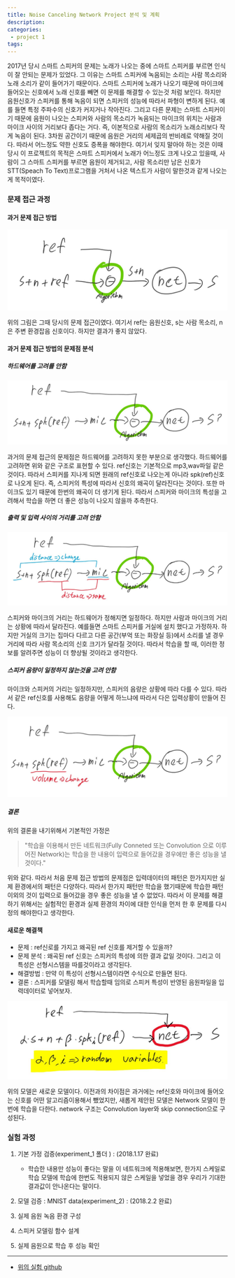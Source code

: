```yaml
---
title: Noise Canceling Network Project 분석 및 계획
description:
categories:
 - project 1
tags:
---
```


2017년 당시 스마트 스피커의 문제는 노래가 나오는 중에 스마트 스피커를 부르면 인식이 잘 안되는 문제가 있었다. 그 이유는 스마트 스피커에 녹음되는 소리는 사람 목소리와 노래 소리가 같이 들어가기 때문이다. 스마트 스피커에 노래가 나오기 때문에 마이크에 들어오는 신호에서 노래 신호를 빼면 이 문제를 해결할 수 있는것 처럼 보인다. 하지만 음원신호가 스피커를 통해 녹음이 되면 스피커의 성능에 따라서 파형이 변하게 된다. 예를 들면 특정 주파수의 신호가 커지거나 작아진다. 그리고 다른 문제는 스마트 스피커이기 때문에 음원이 나오는 스피커와 사람의 목소리가 녹음되는 마이크의 위치는 사람과 마이크 사이의 거리보다 좁다는 거다. 즉, 이본적으로 사람의 목소리가 노래소리보다 작게 녹음이 된다. 3차원 공간이기 때문에 음원은 거리의 세제곱의 반비례로 약해질 것이다. 따라서 어느정도 약한 신호도 증폭을 해야한다. 여기서 잊지 말아야 하는 것은 이때 당시 이 프로젝트의 목적은 스마트 스피커에서 노래가 어느정도 크게 나오고 있을때, 사람이 그 스마트 스피커를 부르면 음원이 제거되고, 사람 목소리만 남은 신호가 STT(Speach To Text)프로그램을 거처서 나온 텍스트가 사람이 말한것과 같게 나오는게 목적이였다.






###  문제 접근 과정

####  과거 문제 접근 방법

 ![](/assets/project_1/1.JPG)

위의 그림은 그때 당시의 문제 접근이였다. 여기서 ref는 음원신호, s는 사람 목소리, n은 주변 환경잡음 신호이다. 하지만 결과가 좋지 않았다.

#### 과거 문제 접근 방법의 문제점 분석
##### 하드웨어를 고려를 안함

 ![](/assets/project_1/3.JPG)

과거의 문제 접근의 문제점은 하드웨어를 고려하지 못한 부분으로 생각했다. 하드웨어를 고려하면 위와 같은 구조로 표현할 수 있다. ref신호는 기본적으로 mp3,wav파일 같은 것이다. 따라서 스피커를 지나게 되면 원래의 ref신호로 나오는게 아니라 spk(ref)신호로 나오게 된다. 즉, 스피커의 특성에 따라서 신호의 왜곡이 달라진다는 것이다. 또한 마이크도 있기 때문에 한번의 왜곡이 더 생기게 된다. 따라서 스피커와 마이크의 특성을 고려해서 학습을 하면 더 좋은 성능이 나오지 않을까 추측한다.

##### 출력 및 입력 사이의 거리를 고려 안함

 ![](/assets/project_1/4.JPG)

스피커와 마이크의 거리는 하드웨어가 정해지면 일정하다. 하지만 사람과 마이크의 거리는 상황에 따라서 달라진다. 예를들면 스마트 스피커를 거실에 설치 했다고 가정하자. 하지만 거실의 크기는 집마다 다르고 다른 공간(부억 또는 화장실 등)에서 소리를 낼 경우 거리에 따라 사람 목소리의 신호 크기가 달라질 것이다. 따라서 학습을 할 때, 이러한 정보를 알려주면 성능이 더 향상될 것이라고 생각한다.

##### 스피커 음량이 일정하지 않는것을 고려 안함

마이크와 스피커의 거리는 일정하지만, 스피커의 음량은 상황에 따라 다를 수 있다. 따라서 같은 ref신호를 사용해도 음량을 어떻게 하느냐에 따라서 다은 입력상황이 만들어 진다.  

 ![](/assets/project_1/5.JPG)

##### 결론

위의 결론을 내기위해서 기본적인 가정은

>"학습을 이용해서 만든 네트워크(Fully Conneted
 또는 Convolution 으로 이루어진 Network)는 학습을 한 내용이 입력으로 들어갔을 경우에만 좋은 성능을 낼것이다."

위와 같다. 따라서 처음 문제 접근 방법의 문제점은 입력데이터의 패턴은 한가지지만 실제 환경에서의 패턴은 다양하다. 따라서 한가지 패턴만 학습을 했기때문에 학습한 패턴 이외의 것이 입력으로 들어갔을 경우 좋은 성능을 낼 수 없었다. 따라서 이 문제를 해결하기 위해서는 실험적인 환경과 실제 환경의 차이에 대한 인식을 먼저 한 후 문제를 다시 정의 해야한다고 생각한다.  

####  새로운 해결책
* 문제 : ref신로를 가지고 왜곡된 ref 신호를 제거할 수 있을까?
* 문제 분석 : 왜곡된 ref 신호는 스피커의 특성에 의한 결과 값일 것이다. 그리고 이 특성은 선형시스템을 따를것이라고 생각된다.
* 해결방법 : 만약 이 특성이 선형시스템이라면 수식으로 만들면 된다.
* 결론 : 스피커를 모델링 해서 학습할때 임의로 스피커 특성이 반영된 음원파일을 입력데이터로 넣어보자.  

 ![](/assets/project_1/6.JPG)

위의 모델은 새로운 모델이다. 이전과의 차이점은 과거에는 ref신호와 마이크에 들어오는 신호를 어떤 알고리즘이용해서 뺐었지만, 새롭게 제안된 모델은 Network 모델이 한번에 학습을 다한다. network 구조는 Convolution layer와 skip connection으로 구성된다.

###  실험 과정

1. 기본 가정 검증(experiment_1 폴더 ) : (2018.1.17 완료)
    * 학습한 내용만 성능이 좋다는 말을 이 네트워크에 적용해보면, 한가지 스케일로 학습 모델에 학습에 한번도 적용되지 않은 스케일을 넣었을 경우 우리가 기대한 결과값이 안나온다는 말이다.

2. 모델 검증 : MNIST data(experiment_2) : (2018.2.2 완료)
3. 실제 음원 녹음 환경 구성
4. 스피커 모델링 함수 설계
5. 실제 음원으로 학습 후 성능 확인

---
  * [위의 실험 github](https://github.com/kangheeyong/2018-1-Deep-Learing-pc1/tree/master/Noise_Canceling_Net_project)

